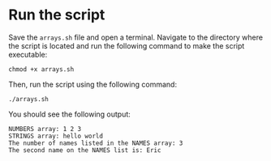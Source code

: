 # Run the script

Save the `arrays.sh` file and open a terminal. Navigate to the directory where the script is located and run the following command to make the script executable:

```shell
chmod +x arrays.sh
```

Then, run the script using the following command:

```shell
./arrays.sh
```

You should see the following output:

```shell
NUMBERS array: 1 2 3
STRINGS array: hello world
The number of names listed in the NAMES array: 3
The second name on the NAMES list is: Eric
```
